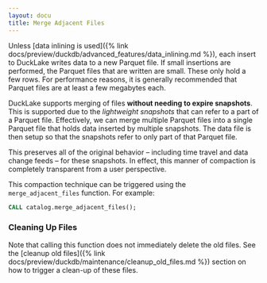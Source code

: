 ```yaml
---
layout: docu
title: Merge Adjacent Files
---
```


Unless [data inlining is used]({% link docs/preview/duckdb/advanced_features/data_inlining.md %}), each insert to DuckLake writes data to a new Parquet file.
If small insertions are performed, the Parquet files that are written are small. These only hold a few rows.
For performance reasons, it is generally recommended that Parquet files are at least a few megabytes each.

DuckLake supports merging of files **without needing to expire snapshots**.
This is supported due to the _lightweight snapshots_ that can refer to a part of a Parquet file.
Effectively, we can merge multiple Parquet files into a single Parquet file that holds data inserted by multiple snapshots.
The data file is then setup so that the snapshots refer to only part of that Parquet file.

This preserves all of the original behavior – including time travel and data change feeds – for these snapshots.
In effect, this manner of compaction is completely transparent from a user perspective.

This compaction technique can be triggered using the `merge_adjacent_files` function. For example:

```sql
CALL catalog.merge_adjacent_files();
```

### Cleaning Up Files

Note that calling this function does not immediately delete the old files.
See the [cleanup old files]({% link docs/preview/duckdb/maintenance/cleanup_old_files.md %}) section on how to trigger a clean-up of these files.
